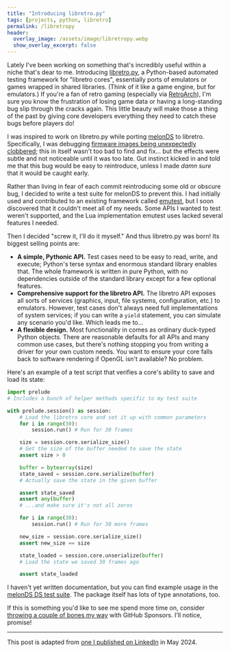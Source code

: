 ```yaml
---
title: "Introducing libretro.py"
tags: [projects, python, libretro]
permalink: /libretropy
header:
  overlay_image: /assets/image/libretropy.webp
  show_overlay_excerpt: false
---
```


Lately I've been working on something that's incredibly useful within a niche that's dear to me.
Introducing [libretro.py][libretro.py], a Python-based automated testing framework for "libretro cores",
essentially ports of emulators or games wrapped in shared libraries.
(Think of it like a game engine, but for emulators.)
If you're a fan of retro gaming (especially via [RetroArch][retroarch]),
I'm sure you know the frustration of losing game data
or having a long-standing bug slip through the cracks again.
This little beauty will make those a thing of the past
by giving core developers everything they need
to catch these bugs before players do!

I was inspired to work on libretro.py
while porting [melonDS][melonDS] to libretro.
Specifically, I was debugging [firmware images being unexpectedly clobbered](https://github.com/JesseTG/melonds-ds/issues/59);
this in itself wasn't too bad to find and fix...
but the effects were subtle and not noticeable until it was too late.
Gut instinct kicked in and told me that this bug would be easy to reintroduce,
unless I made _damn sure_ that it would be caught early.

Rather than living in fear of each commit reintroducing some old or obscure bug,
I decided to write a test suite for melonDS to prevent this.
I had initially used and contributed to an existing framework called [emutest](https://github.com/kivutar/emutest),
but I soon discovered that it couldn't meet all of my needs.
Some APIs I wanted to test weren't supported,
and the Lua implementation emutest uses lacked several features I needed.

Then I decided "screw it, I'll do it myself."
And thus libretro.py was born!
Its biggest selling points are:

- **A simple, Pythonic API.**
Test cases need to be easy to read, write, and execute;
Python's terse syntax and enormous standard library enables that.
The whole framework is written in pure Python,
with no dependencies outside of the standard library
except for a few optional features. 
- **Comprehensive support for the libretro API.**
The libretro API exposes all sorts of services (graphics, input, file systems, configuration, etc.) to emulators.
However, test cases don't always need full implementations of system services;
if you can write a `yield` statement, you can simulate any scenario you'd like. Which leads me to... 
- **A flexible design.**
Most functionality in comes as ordinary duck-typed Python objects.
There are reasonable defaults for all APIs and many common use cases,
but there's nothing stopping you from writing a driver for your own custom needs.
You want to ensure your core falls back to software rendering if OpenGL isn't available? No problem. 

Here's an example of a test script that verifies a core's ability to save and load its state:

```python
import prelude
# Includes a bunch of helper methods specific to my test suite

with prelude.session() as session:
    # Load the libretro core and set it up with common parameters
    for i in range(30):
        session.run() # Run for 30 frames

    size = session.core.serialize_size()
    # Get the size of the buffer needed to save the state
    assert size > 0

    buffer = bytearray(size)
    state_saved = session.core.serialize(buffer)
    # Actually save the state in the given buffer

    assert state_saved
    assert any(buffer)
    # ...and make sure it's not all zeros

    for i in range(30):
        session.run() # Run for 30 more frames

    new_size = session.core.serialize_size() 
    assert new_size == size

    state_loaded = session.core.unserialize(buffer)
    # Load the state we saved 30 frames ago

    assert state_loaded

```

I haven't yet written documentation,
but you can find example usage in the [melonDS DS test suite][melondsds-tests].
The package itself has lots of type annotations, too.

If this is something you'd like to see me spend more time on,
consider [throwing a couple of bones my way](https://github.com/sponsors/JesseTG)
with GitHub Sponsors.
I'll notice, promise!

---

This post is adapted from [one I published on LinkedIn](https://www.linkedin.com/feed/update/urn:li:activity:7188506943487946752) in May 2024.

[libretro.py]: https://pypi.org/project/libretro.py
[melonDS]: https://melonds.kuribo64.net
[retroarch]: https://www.retroarch.com
[melondsds-tests]: https://github.com/JesseTG/melonds-ds/tree/main/test